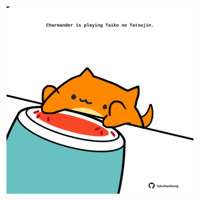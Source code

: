<!-- built at 29/10/2025, 17:01:15 UTC -->
<p align="center">
  <img width="500" height="500" src="./ReadmeImage.svg">
</p>
